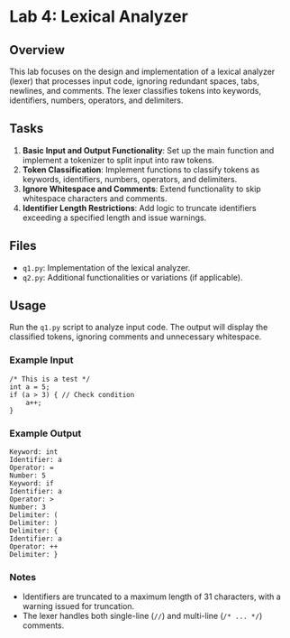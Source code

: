 # Lab 4: Lexical Analyzer

## Overview
This lab focuses on the design and implementation of a lexical analyzer (lexer) that processes input code, ignoring redundant spaces, tabs, newlines, and comments. The lexer classifies tokens into keywords, identifiers, numbers, operators, and delimiters.

## Tasks
1. **Basic Input and Output Functionality**: Set up the main function and implement a tokenizer to split input into raw tokens.
2. **Token Classification**: Implement functions to classify tokens as keywords, identifiers, numbers, operators, and delimiters.
3. **Ignore Whitespace and Comments**: Extend functionality to skip whitespace characters and comments.
4. **Identifier Length Restrictions**: Add logic to truncate identifiers exceeding a specified length and issue warnings.

## Files
- `q1.py`: Implementation of the lexical analyzer.
- `q2.py`: Additional functionalities or variations (if applicable).

## Usage
Run the `q1.py` script to analyze input code. The output will display the classified tokens, ignoring comments and unnecessary whitespace.

### Example Input
```plaintext
/* This is a test */
int a = 5;
if (a > 3) { // Check condition
    a++;
}
```

### Example Output
```plaintext
Keyword: int
Identifier: a
Operator: =
Number: 5
Keyword: if
Identifier: a
Operator: >
Number: 3
Delimiter: (
Delimiter: )
Delimiter: {
Identifier: a
Operator: ++
Delimiter: }
```

### Notes
- Identifiers are truncated to a maximum length of 31 characters, with a warning issued for truncation.
- The lexer handles both single-line (`//`) and multi-line (`/* ... */`) comments.